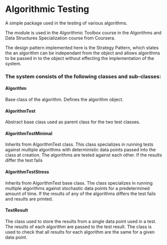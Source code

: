 # Algorithmic Testing

A simple package used in the testing of various algorithms.

The module is used in the Algorithmic Toolbox course in the Algorithms and Data Structures
Specialization course from Coursera.

The design pattern implemented here is the Strategy Pattern, which states the an algorithm
can be independant from the object and allows algorithms to be passed in to the object without
effecting the implementation of the system.

### The system consists of the following classes and sub-classes:

#### Algorithm

Base class of the algorithm. Defines the algorithm object.

#### AlgorithmTest

Abstract base class used as parent class for the two test classes.

#### AlgorithmTestMinimal

Inherits from AlgorithmTest class. This class specializes in running tests against
multiple algorithms with deterministic data points passed into the class at creation. The
algorithms are tested against each other. If the results differ the test fails

#### AlgorithmTestStress

Inherits from AlgorithmTest base class. The class specializes in running multiple algorithms
against stochastic data points for a predetermined amount of time. If the results of any of the
algorithms differs the test fails and results are printed.

#### TestResult

The class used to store the results from a single data point used in a test. The results
of each algorithm are passed to the test result. The class is used to check that all results
for each algorithm are the same for a given data point.
